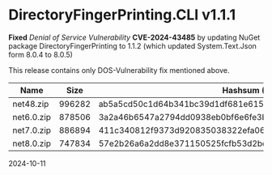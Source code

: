 # DirectoryFingerPrinting.CLI v1.1.1
**Fixed** *Denial of Service Vulnerability* **CVE-2024-43485** by updating NuGet package DirectoryFingerPrinting to 1.1.2 (which updated System.Text.Json form 8.0.4 to 8.0.5)

This release contains only DOS-Vulnerability fix mentioned above.

| Name      | Size   | Hashsum (SHA256)
|-----------|--------|------------------------------------------------------------------|
| net48.zip  | 996282 | ab5a5cd50c1d64b341bc39d1df681e615c0c90b55016077bb3efd48a9f39c960 |
| net6.0.zip | 878506 | 3a2a46b6547a2794dd0938eb0bf6e6fe3b01c42ef2d5bfcafde183c84592e042 |
| net7.0.zip | 886894 | 411c340812f9373d920835038322efa06649b6203bd120e0172de065e6051b77 |
| net8.0.zip | 747834 | 57e2b26a6a2dd8e371150525fcfb53d2bdbe9190218008ba441f3f7ae7d0ebac |

2024-10-11
